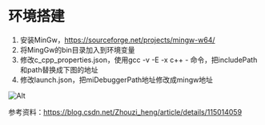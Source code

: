 # 环境搭建
1. 安装MinGw，https://sourceforge.net/projects/mingw-w64/
2. 将MingGw的bin目录加入到环境变量
3. 修改c_cpp_properties.json，使用gcc -v -E -x c++ - 命令，把includePath和path替换成下图的地址
4. 修改launch.json，把miDebuggerPath地址修改成mingw地址





![Alt](https://img-blog.csdnimg.cn/76f83e87d85f4f8e863fa322f3b05d9b.png)







参考资料：https://blog.csdn.net/Zhouzi_heng/article/details/115014059